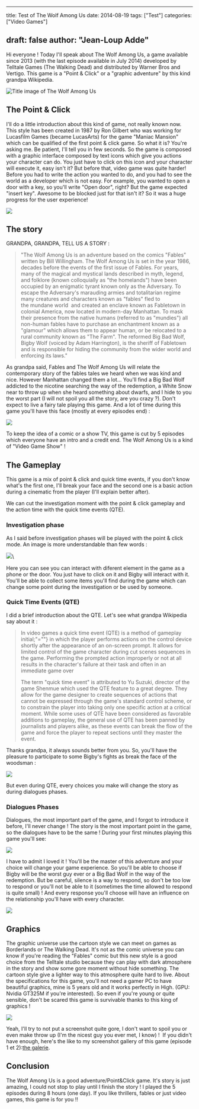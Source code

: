
---
title: Test of The Wolf Among Us
date: 2014-08-19
tags: ["Test"]
categories: ["Video Games"]

draft: false
author: "Jean-Loup Adde"
---

Hi everyone ! Today I'll speak about The Wolf Among Us, a game
available since 2013 (with the last episode available in July 2014)
developed by Telltale Games (The Walking Dead) and distributed by Warner
Bros and Vertigo. This game is a "Point & Click" or a "graphic
adventure" by this kind grandpa Wikipedia.

![Title image of The Wolf Among Us](/post_preview/20150322_133653_2013-10-14_00015.jpg)

The Point & Click
-----------------

I'll do a little introduction about this kind of game, not really known
now. This style has been created in 1987 by Ron Gilbert who was working
for Lucasfilm Games (became LucasArts) for the game "Maniac
Mansion" which can be qualified of the first point & click game. So
what it is? You're asking me. Be patient, I'll tell you in few
seconds. So the game is composed with a graphic interface composed by
text icons which give you actions your character can do. You just have
to click on this icon and your character will execute it, easy isn't
it? But before that, video game was quite harder! Before you had to
write the action you wanted to do, and you had to see the world as a
developer which is not easy. For example, you wanted to open a door with
a key, so you'll write "Open door", right? But the game expected
"insert key". Awesome to be blocked just for that isn't it? So it
was a huge progress for the user experience!

![](http://www.c64-wiki.com/images/c/c0/ManiacMansion_Animation3.gif)

The story
---------


GRANDPA, GRANDPA, TELL US A STORY :


> "The Wolf Among Us is an adventure based on the comics "Fables"
> written by Bill Willingham. The Wolf Among Us is set in the year 1986,
> decades before the events of the first issue of Fables. For years, many
> of the magical and mystical lands described in myth, legend, and
> folklore (known colloquially as "the homelands") have been
> occupied by an enigmatic tyrant known only as the Adversary. To escape
> the Adversary's marauding armies and totalitarian regime many creatures
> and characters known as "fables" fled to the mundane
> world  and created an enclave known as Fabletown in colonial America, now located in
> modern-day Manhattan. To mask their presence from the native humans
> (referred to as "mundies") all non-human fables have to purchase
> an enchantment known as a "glamour" which allows them to appear
> human, or be relocated to a rural community known as "The Farm".
> The reformed Big Bad Wolf, Bigby Wolf (voiced by Adam Harrington), is the
> sheriff of Fabletown and is responsible for hiding the community from
> the wider world and enforcing its laws."

As grandpa said, Fables and The Wolf Among Us will relate the
contemporary story of the fables tales we heard when we was kind and
nice. However Manhattan changed them a lot... You'll find a Big Bad
Wolf addicted to the nicotine searching the way of the redemption, a
White Snow near to throw up when she heard something about dwarfs, and I
hide to you the worst part (I will not spoil you all the story, are you
crazy ?). Don't expect to live a fairy tale playing this game. And a
lot of time during this game you'll have this face (mostly at every
episodes end) :

![](https://lh3.googleusercontent.com/-Eahbb27xClE/U_S_gyo1r-I/AAAAAAAAJFQ/tiiMvN8gvq4/w1366-h768-no/2014-08-19_00129.jpg)

To keep the idea of a comic or a show TV, this game is cut by 5 episodes
which everyone have an intro and a credit end. The Wolf Among Us is a
kind of "Video Game Show" !

The Gameplay
------------

This game is a mix of point & click and quick time events, if you don't
know what's the first one, I'll break your face and the second one is
a basic action during a cinematic from the player (I'll explain better
after).

We can cut the investigation moment with the point & click gameplay and
the action time with the quick time events (QTE).

### Investigation phase

As I said before investigation phases will be played with the point &
click mode. An image is more understandable than few words :

![](https://lh5.googleusercontent.com/J_hD8QamTxOtG_s0uzriJvc-RcnKnUUBJ1WRZisjLKA=w1360-h768-no)\


Here you can see you can interact with diferent element in the game as a
phone or the door. You just have to click on it and Bigby will interact
with it. You'll be able to collect some items you'll find during the
game which can change some point during the investigation or be used by
someone.

### Quick Time Events (QTE)

I did a brief introduction about the QTE. Let's see what grandpa
Wikipedia say about it :

> In video games a quick time event (QTE) is a method of gameplay
> initial;"=""} in which the player performs actions on the control
> device shortly after the appearance of an on-screen prompt. It allows
> for limited control of the game character during cut scenes
> sequences in the game. Performing the prompted action improperly or
> not at all results in the character's failure at their task and often
> in an immediate game over
>
> The term "quick time event" is attributed to Yu
> Suzuki, director of the game Shenmue which
> used the QTE feature to a great degree. They allow for the game
> designer to create sequences of actions that cannot be expressed
> through the game's standard control scheme, or to constrain the
> player into taking only one specific action at a critical moment.
> While some uses of QTE have been considered as favorable additions to
> gameplay, the general use of QTE has been panned by journalists and
> players alike, as these events can break the flow of the game and
> force the player to repeat sections until they master the event.

Thanks grandpa, it always sounds better from you. So, you'll have the
pleasure to participate to some Bigby's fights as break the face of the
woodsman :

![](https://lh3.googleusercontent.com/-X-HB3d4kdfw/U_S-N2wfBQI/AAAAAAAAJFQ/zZk1hJucc74/w1360-h768-no/2014-08-19_00026.jpg)

But even during QTE, every choices you make will change the story as
during dialogues phases.

### Dialogues Phases

Dialogues, the most important part of the game, and I forgot to
introduce it before, I'll never change ! The story is the most
important point in the game, so the dialogues have to be the same !
During your first minutes playing this game you'll see:

![](https://lh6.googleusercontent.com/-taJYXsQtzg4/U_S99KNFWlI/AAAAAAAAJFQ/jc3HLL5h1NM/w1360-h768-no/2014-08-19_00003.jpg)

I have to admit I loved it ! You'll be the master of this adventure and
your choice will change your game experience. So you'll be able to
choose if Bigby will be the worst guy ever or a Big Bad Wolf in the way
of the redemption. But be careful, silence is a way to respond, so
don't be too low to respond or you'll not be able to it (sometimes the
time allowed to respond is quite small) ! And every response you'll
choose will have an influence on the relationship you'll have with
every character. 

![](https://lh4.googleusercontent.com/rL-KpoDn0XS4CoWy2rVsoqRapC44ur76vpexX92Q28c=w1366-h768-no)

Graphics
--------

The graphic universe use the cartoon style we can meet on games as
Borderlands or The Walking Dead. It's not as the comic universe you can
know if you're reading the "Fables" comic but this new style is a
good choice from the Telltale studio because they can play with dark
atmosphere in the story and show some gore moment without hide
something. The cartoon style give a lighter way to this atmosphere quite
hard to live. About the specifications for this game, you'll not need a
gamer PC to have beautiful graphics, mine is 5 years old and it works
perfectly in High. (GPU: Nvidia GT325M if you're interested). So even
if you're young or quite sensible, don't be scared this game is
survivable thanks to this king of graphics ! 

![](https://lh4.googleusercontent.com/-sYW8UoJY8Fo/U_S-m4PkmvI/AAAAAAAAJFQ/252rzQ3N_i8/w1360-h768-no/2014-08-19_00056.jpg)

Yeah, I'll try to not put a screenshot quite gore, I don't want to
spoil you or even make throw up (I'm the nicest guy you ever met, I
know) !  If you didn't have enough, here's the like to my screenshot
gallery of this game (episode 1 et 2):[the galerie](https://plus.google.com/photos/101870222559537773141/albums/6049669051617371633).

Conclusion
----------

The Wolf Among Us is a good adventure/Point&Click game. It's story is
just amazing, I could not stop to play until I finish the story ! I
played the 5 episodes during 8 hours (one day). If you like thrillers,
fables or just video games, this game is for you !!
